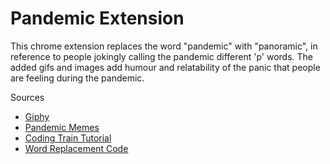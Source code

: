 # Pandemic Extension

This chrome extension replaces the word "pandemic" with "panoramic", in reference to people jokingly calling the pandemic different 'p' words. The added gifs and images add humour and relatability of the panic that people are feeling during the pandemic. 

Sources
* [Giphy](https://giphy.com/)
* [Pandemic Memes](https://fortheloveofstationery.com/funniest-coronavirus-memes-to-get-through-your-day-funny-covid-19-quarantine-jokes/)
* [Coding Train Tutorial](https://www.youtube.com/watch?v=8zMMOdI5SOk)
* [Word Replacement Code](https://9to5google.com/2015/06/14/how-to-make-a-chrome-extensions/)